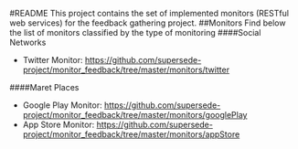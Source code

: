 #README
This project contains the set of implemented monitors (RESTful web services) for the feedback gathering project.
##Monitors
Find below the list of monitors classified by the type of monitoring
####Social Networks
* Twitter Monitor: https://github.com/supersede-project/monitor_feedback/tree/master/monitors/twitter

####Maret Places
* Google Play Monitor: https://github.com/supersede-project/monitor_feedback/tree/master/monitors/googlePlay
* App Store Monitor: https://github.com/supersede-project/monitor_feedback/tree/master/monitors/appStore
